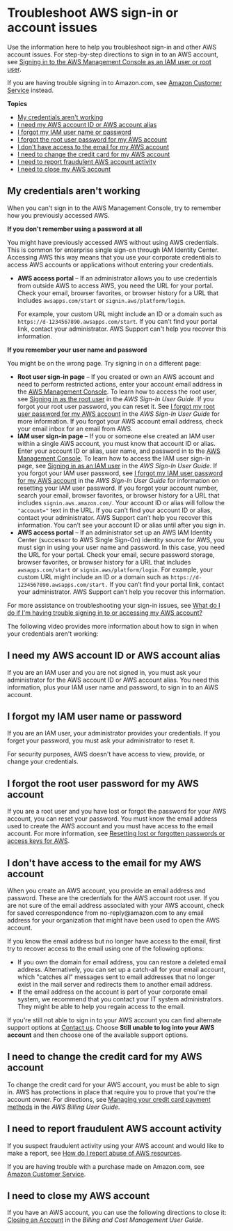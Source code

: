 # Troubleshoot AWS sign\-in or account issues<a name="troubleshoot_sign_in"></a>

Use the information here to help you troubleshoot sign\-in and other AWS account issues\. For step\-by\-step directions to sign in to an AWS account, see [Signing in to the AWS Management Console as an IAM user or root user](console.md)\.

If you are having trouble signing in to Amazon\.com, see [Amazon Customer Service](https://www.amazon.com/gp/help/customer/contact-us/) instead\.

**Topics**
+ [My credentials aren't working](#troubleshoot-my-credentials-are-not-working)
+ [I need my AWS account ID or AWS account alias](#troubleshoot-need-aws-account-id-or-alias)
+ [I forgot my IAM user name or password](#troubleshoot-forgot-iam-user-name-or-password)
+ [I forgot the root user password for my AWS account](#troubleshoot-forgot-root-password)
+ [I don't have access to the email for my AWS account](#troubleshoot_general_lost-root-creds)
+ [I need to change the credit card for my AWS account](#troubleshoot-change-credit-card)
+ [I need to report fraudulent AWS account activity](#troubleshoot-report-suspicious-account-activity)
+ [I need to close my AWS account](#troublehoot-close-aws-account)

## My credentials aren't working<a name="troubleshoot-my-credentials-are-not-working"></a>

When you can't sign in to the AWS Management Console, try to remember how you previously accessed AWS\.

**If you don't remember using a password at all**

You might have previously accessed AWS without using AWS credentials\. This is common for enterprise single sign\-on through IAM Identity Center\. Accessing AWS this way means that you use your corporate credentials to access AWS accounts or applications without entering your credentials\.
+ **AWS access portal** – If an administrator allows you to use credentials from outside AWS to access AWS, you need the URL for your portal\. Check your email, browser favorites, or browser history for a URL that includes `awsapps.com/start` or `signin.aws/platform/login`\.

  For example, your custom URL might include an ID or a domain such as `https://d-1234567890.awsapps.com/start`\. If you can't find your portal link, contact your administrator\. AWS Support can't help you recover this information\. 

**If you remember your user name and password**

You might be on the wrong page\. Try signing in on a different page:
+ **Root user sign\-in page** – If you created or own an AWS account and need to perform restricted actions, enter your account email address in the [AWS Management Console](https://console.aws.amazon.com/)\. To learn how to access the root user, see [Signing in as the root user](https://docs.aws.amazon.com/signin/latest/userguide/console-sign-in-tutorials.html#introduction-to-root-user-sign-in-tutorial) in the *AWS Sign\-In User Guide*\. If you forgot your root user password, you can reset it\. See [I forgot my root user password for my AWS account](https://docs.aws.amazon.com/signin/latest/userguide/troubleshooting-sign-in-issues.html#troubleshoot-forgot-root-password) in the *AWS Sign\-In User Guide* for more information\. If you forgot your AWS account email address, check your email inbox for an email from AWS\.
+ **IAM user sign\-in page** – If you or someone else created an IAM user within a single AWS account, you must know that account ID or alias\. Enter your account ID or alias, user name, and password in to the [AWS Management Console](https://console.aws.amazon.com/)\. To learn how to access the IAM user sign\-in page, see [Signing in as an IAM user](https://docs.aws.amazon.com/signin/latest/userguide/console-sign-in-tutorials.html#introduction-to-iam-user-sign-in-tutorial) in the *AWS Sign\-In User Guide*\. If you forgot your IAM user password, see [I forgot my IAM user password for my AWS account](https://docs.aws.amazon.com/signin/latest/userguide/troubleshooting-sign-in-issues.html#troubleshoot-forgot-iam-password) in the *AWS Sign\-In User Guide* for information on resetting your IAM user password\. If you forgot your account number, search your email, browser favorites, or browser history for a URL that includes `signin.aws.amazon.com/`\. Your account ID or alias will follow the `"account="` text in the URL\. If you can’t find your account ID or alias, contact your administrator\. AWS Support can’t help you recover this information\. You can’t see your account ID or alias until after you sign in\. 
+ **AWS access portal** – If an administrator set up an AWS IAM Identity Center \(successor to AWS Single Sign\-On\) identity source for AWS, you must sign in using your user name and password\. In this case, you need the URL for your portal\. Check your email, secure password storage, browser favorites, or browser history for a URL that includes `awsapps.com/start` or `signin.aws/platform/login`\. For example, your custom URL might include an ID or a domain such as `https://d-1234567890.awsapps.com/start.` If you can’t find your portal link, contact your administrator\. AWS Support can’t help you recover this information\.

For more assistance on troubleshooting your sign\-in issues, see [What do I do if I'm having trouble signing in to or accessing my AWS account?](http://aws.amazon.com/premiumsupport/knowledge-center/sign-in-account/)

The following video provides more information about how to sign in when your credentials aren't working:

## I need my AWS account ID or AWS account alias<a name="troubleshoot-need-aws-account-id-or-alias"></a>

If you are an IAM user and you are not signed in, you must ask your administrator for the AWS account ID or AWS account alias\. You need this information, plus your IAM user name and password, to sign in to an AWS account\.

## I forgot my IAM user name or password<a name="troubleshoot-forgot-iam-user-name-or-password"></a>

If you are an IAM user, your administrator provides your credentials\. If you forget your password, you must ask your administrator to reset it\.

For security purposes, AWS doesn't have access to view, provide, or change your credentials\.

## I forgot the root user password for my AWS account<a name="troubleshoot-forgot-root-password"></a>

If you are a root user and you have lost or forgot the password for your AWS account, you can reset your password\. You must know the email address used to create the AWS account and you must have access to the email account\. For more information, see [Resetting lost or forgotten passwords or access keys for AWS](id_credentials_access-keys_retrieve.md)\.

## I don't have access to the email for my AWS account<a name="troubleshoot_general_lost-root-creds"></a>

When you create an AWS account, you provide an email address and password\. These are the credentials for the AWS account root user\. If you are not sure of the email address associated with your AWS account, check for saved correspondence from no\-reply@amazon\.com to any email address for your organization that might have been used to open the AWS account\.

If you know the email address but no longer have access to the email, first try to recover access to the email using one of the following options:
+ If you own the domain for email address, you can restore a deleted email address\. Alternatively, you can set up a catch\-all for your email account, which "catches all" messages sent to email addresses that no longer exist in the mail server and redirects them to another email address\.
+ If the email address on the account is part of your corporate email system, we recommend that you contact your IT system administrators\. They might be able to help you regain access to the email\.

If you're still not able to sign in to your AWS account you can find alternate support options at [Contact us](https://aws.amazon.com/contact-us/)\. Choose **Still unable to log into your AWS account** and then choose one of the available support options\.

## I need to change the credit card for my AWS account<a name="troubleshoot-change-credit-card"></a>

To change the credit card for your AWS account, you must be able to sign in\. AWS has protections in place that require you to prove that you're the account owner\. For directions, see [Managing your credit card payment methods](https://docs.aws.amazon.com/awsaccountbilling/latest/aboutv2/manage-cc.html) in the *AWS Billing User Guide*\.

## I need to report fraudulent AWS account activity<a name="troubleshoot-report-suspicious-account-activity"></a>

If you suspect fraudulent activity using your AWS account and would like to make a report, see [How do I report abuse of AWS resources](http://aws.amazon.com/premiumsupport/knowledge-center/report-aws-abuse/)\.

If you are having trouble with a purchase made on Amazon\.com, see [Amazon Customer Service](https://www.amazon.com/gp/help/customer/contact-us/)\.

## I need to close my AWS account<a name="troublehoot-close-aws-account"></a>

If you have an AWS account, you can use the following directions to close it: [Closing an Account](https://docs.aws.amazon.com/awsaccountbilling/latest/aboutv2/close-account.html) in the *Billing and Cost Management User Guide*\.